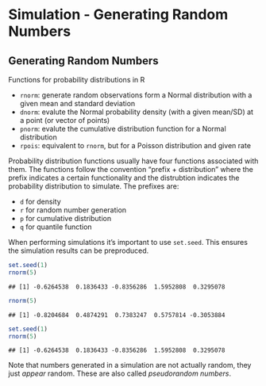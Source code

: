 Simulation - Generating Random Numbers
================

## Generating Random Numbers

Functions for probability distributions in R

-   `rnorm`: generate random observations form a Normal distribution
    with a given mean and standard deviation
-   `dnorm`: evalute the Normal probability density (with a given
    mean/SD) at a point (or vector of points)
-   `pnorm`: evalute the cumulative distribution function for a Normal
    distribution
-   `rpois`: equivalent to `rnorm`, but for a Poisson distribution and
    given rate

Probability distribution functions usually have four functions
associated with them. The functions follow the convention “prefix +
distribution” where the prefix indicates a certain functionality and the
distrubtion indicates the probability distribution to simulate. The
prefixes are:

-   `d` for density
-   `r` for random number generation
-   `p` for cumulative distribution
-   `q` for quantile function

When performing simulations it’s important to use `set.seed`. This
ensures the simulation results can be preproduced.

``` r
set.seed(1)
rnorm(5)
```

    ## [1] -0.6264538  0.1836433 -0.8356286  1.5952808  0.3295078

``` r
rnorm(5)
```

    ## [1] -0.8204684  0.4874291  0.7383247  0.5757814 -0.3053884

``` r
set.seed(1)
rnorm(5)
```

    ## [1] -0.6264538  0.1836433 -0.8356286  1.5952808  0.3295078

Note that numbers generated in a simulation are not actually random,
they just *appear* random. These are also called *pseudorandom numbers*.
